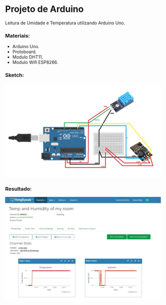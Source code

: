 # Projeto de Arduino

Leitura de Umidade e Temperatura utilizando Arduino Uno.

### Materiais:
* Arduino Uno.
* Protoboard.
* Modulo DHT11.
* Modulo Wifi ESP8266.

### Sketch:

![Sketch](Circuit-Diagram.jpg)

### Resultado:

![ThingSpeak](ThingSpeak.jpg)